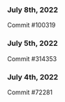 ### July 8th, 2022

Commit #100319

### July 5th, 2022

Commit #314353


### July 4th, 2022

Commit #72281
